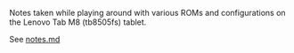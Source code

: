 Notes taken while playing around with various ROMs and configurations on the
Lenovo Tab M8 (tb8505fs) tablet.

See [notes.md](notes.md)
